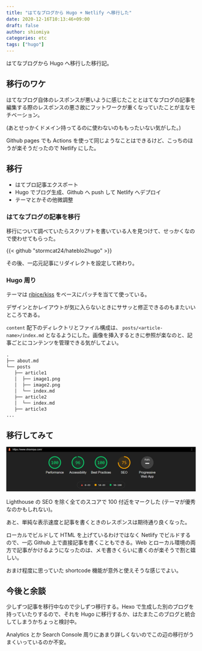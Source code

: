 ```yaml
---
title: "はてなブログから Hugo + Netlify へ移行した"
date: 2020-12-16T10:13:46+09:00
draft: false
author: shiomiya
categories: etc
tags: ["hugo"]
---
```


はてなブログから Hugo へ移行した移行記。

## 移行のワケ

はてなブログ自体のレスポンスが悪いように感じたこととはてなブログの記事を編集する際のレスポンスの悪さ故にフットワークが重くなっていたことが主なモチベーション。

(あとせっかくドメイン持ってるのに使わないのももったいない気がした。)

Github pages でも Actions を使って同じようなことはできるけど、こっちのほうが楽そうだったので Netlify にした。

## 移行

- はてブロ記事エクスポート
- Hugo でブログ生成、Github へ push して Netlify へデプロイ
- テーマとかその他微調整

### はてなブログの記事を移行

移行について調べていたらスクリプトを書いている人を見つけて、せっかくなので使わせてもらった。

{{< github "stormcat24/hateblo2hugo" >}}

その後、一応元記事にリダイレクトを設定して終わり。

### Hugo 周り

テーマは [ribice/kiss](https://github.com/ribice/kiss) をベースにパッチを当てて使っている。

デザインとかレイアウトが気に入らないときにササッと修正できるのもまたいいところである。

`content` 配下のディレクトリとファイル構成は、 `posts/<article-name>/index.md` となるようにした。画像を挿入するときに参照が楽なのと、記事ごとにコンテンツを管理できる気がしてよい。

```
.
├── about.md
└── posts
   ├── article1
   │  ├── image1.png
   │  ├── image2.png
   │  └── index.md
   ├── article2
   │  └── index.md
   ├── article3
...
```

## 移行してみて

![](Lighthouse-Report.png)

Lighthouse の SEO を除く全てのスコアで 100 付近をマークした (テーマが優秀なのかもしれない)。

あと、単純な表示速度と記事を書くときのレスポンスは期待通り良くなった。

ローカルでビルドして HTML を上げているわけではなく Netlify でビルドするので、一応 Github 上で直接記事を書くこともできる。Web とローカル環境の両方で記事がかけるようになったのは、メモ書きくらいに書くのが楽そうで割と嬉しい。

おまけ程度に思っていた shortcode 機能が意外と使えそうな感じでよい。

## 今後と余談

少しずつ記事を移行中なので少しずつ移行する。Hexo で生成した別のブログを持っていたりするので、それを Hugo に移行するか、はたまたこのブログと統合してしまうかちょっと検討中。

Analytics とか Search Console 周りにあまり詳しくないのでこの辺の移行がうまくいっているのか不安。
